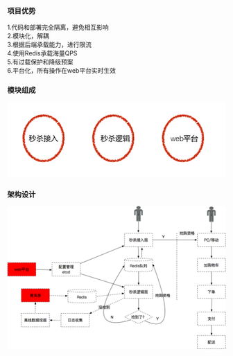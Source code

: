 ### 项目优势
1.代码和部署完全隔离，避免相互影响<br>
2.模块化，解耦<br>
3.根据后端承载能力，进行限流<br>
4.使用Redis承载海量QPS<br>
5.有过载保护和降级预案<br>
6.平台化，所有操作在web平台实时生效<br>

### 模块组成
![模块图片](https://github.com/sheldonl3/SecKill/blob/master/images/bufen.png)

### 架构设计
![架构图片](https://github.com/sheldonl3/SecKill/blob/master/images/seckill.png)

